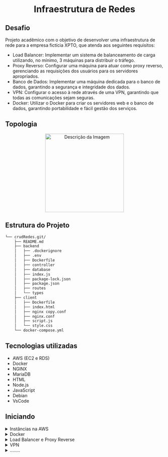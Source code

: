 <h1 align="center">Infraestrutura de Redes</h1>

## Desafio

Projeto acadêmico com o objetivo de desenvolver uma infraestrutura de rede para a empresa fictícia XPTO, que atenda aos seguintes requisitos:

- Load Balancer: Implementar um sistema de balanceamento de carga utilizando, no mínimo, 3 máquinas para distribuir o tráfego.
- Proxy Reverso: Configurar uma máquina para atuar como proxy reverso, gerenciando as requisições dos usuários para os servidores apropriados.
- Banco de Dados: Implementar uma máquina dedicada para o banco de dados, garantindo a segurança e integridade dos dados.
- VPN: Configurar o acesso à rede através de uma VPN, garantindo que todas as comunicações sejam seguras.
- Docker: Utilizar o Docker para criar os servidores web e o banco de dados, garantindo portabilidade e fácil gestão dos serviços.

## Topologia

<p align="center">
    <img src="./Arquivos/foto-juliano.png" alt="Descrição da Imagem" width="250"/>
</p>

## Estrutura do Projeto

```sh
└── crudRedes.git/
    ├── README.md
    ├── backend
    │   ├── .dockerignore
    │   ├── .env
    │   ├── Dockerfile
    │   ├── controller
    │   ├── database
    │   ├── index.js
    │   ├── package-lock.json
    │   ├── package.json
    │   ├── routes
    │   └── types
    ├── client
    │   ├── Dockerfile
    │   ├── index.html
    │   ├── nginx copy.conf
    │   ├── nginx.conf
    │   ├── script.js
    │   └── style.css
    └── docker-compose.yml
```


## Tecnologias utilizadas

- AWS (EC2 e RDS)
- Docker 
- NGINX 
- MariaDB
- HTML
- Node.js
- JavaScript 
- Debian
- VsCode

## Iniciando 

<details>
<summary>Instâncias na AWS</summary>
</br>
</details>


<details>
<summary>Docker</summary>
</br>

## Colocar o projeto em uma instância EC2

- Criar três instâncias EC2 com as seguintes configurações.

```sh
Sistema Operacional - Debian (64 bits)
Tipo de instância - t2.micro
Grupo de segurança - Libere as portas 443 (HTTPS), 80 (HTTP), 22(SSH), 3306 (MySQL), 3000 e 8800
```
- Conecte-se a instância da forma que preferir.
- Dentro de cada máquina executar os comandos a seguir para usar o docker (Após esses comandos reinicie a máquina).

``` sh
sudo apt update
sudo apt upgrade
sudo apt install docker.io -y
sudo apt install docker-compose -y
sudo apt install nginx -y
sudo apt install node.js -y
sudo apt install mariadb-server
sudo usermod -aG docker $USER (Para usar o docker sem sudo)
sudo apt update
```

- Crie uma pasta chamada crudRedes e copie o projeto do github que será utilizado

``` sh
git clone https://github.com/julianopradoo/crudRedes
```

- Vá para o diretório ~/crudRedes/client e crie um arquivo chamado Dockerfile para buildar nosso frontend com as configurações abaixo.

``` sh
FROM nginx:stable-alpine

# Copiar os arquivos de configuração do Nginx
COPY nginx.conf /etc/nginx/nginx.conf

# Copiar os arquivos estáticos da aplicação para o diretório de serviço do Nginx
COPY ./index.html /usr/share/nginx/html
COPY ./script.js /usr/share/nginx/html
COPY ./style.css /usr/share/nginx/html

# Expondo a porta padrão do Nginx
EXPOSE 80
```

- Vá para o diretório ~/crudRedes/backend e crie um arquivo chamado Dockerfile para buildar nosso backend com as configurações abaixo.

``` sh
# Use a versão leve do Node.js baseada em Alpine
FROM node:18-alpine

# Defina o diretório de trabalho dentro do container
WORKDIR /usr/src/app

# Copie apenas os arquivos necessários para instalar as dependências
COPY package*.json ./

# Instale as dependências com otimizações
RUN npm install --production

# Copie o restante dos arquivos do projeto para o container
COPY . .

# Exponha a porta 3000 para o servidor Node.js
EXPOSE 3000

# Comando para iniciar o servidor Node.js
CMD ["node", "index.js"]
```

- Dentro de crudRedes, na raiz do peojeto, crie um arquivo chamado compose.yaml com as configurações abaixo. Esse arquivo será responsável pela criação do nosso container com os serviços desejados.

``` sh
version: '3.8'

services:
  backend:
    build:
      context: ./backend
      dockerfile: Dockerfile  
    container_name: backend
    environment:
      - DB_HOST=mariadb
      - DB_USER=root
      - DB_PASSWORD=fatec
      - DB_NAME=crud
    ports:
      - "3000:3000"
    depends_on:
      - mariadb
    networks:
      - crudnet
    restart: unless-stopped 

  mariadb:
    image: mariadb:latest
    container_name: mariadb
    environment:
      MYSQL_ROOT_PASSWORD: fatec
      MYSQL_DATABASE: crud
      MYSQL_USER: root  
      MYSQL_PASSWORD: fatec
    ports:
      - "3306:3306"
    networks:
      - crudnet
    volumes:
      - mariadb_data:/var/lib/mysql
    healthcheck:
      test: ["CMD", "mysqladmin", "ping", "-h", "localhost", "-u", "root", "-p${MYSQL_ROOT_PASSWORD}"]
      interval: 30s
      retries: 3
      start_period: 10s
      timeout: 10s
    restart: unless-stopped

  frontend:
    build:
      context: ./client
      dockerfile: Dockerfile  # Especifica explicitamente o Dockerfile para evitar confusão
    container_name: frontend
    ports:
      - "80:80"
    networks:
      - crudnet
    depends_on:
      - backend
    restart: unless-stopped  # Política de reinício para garantir alta disponibilidade

networks:
  crudnet:
    driver: bridge  # Mantém a rede de containers isolada

volumes:
  mariadb_data:
    driver: local  # Volume persistente para o banco de dados MariaDB
```
- Crie um arquivo .env em ~/crudRedes/backend com as seguintes configurações abaixo:

``` sh
DB_HOST=http://18.215.2.145/
DB_USER=root
DB_PASSWORD=fatec
DB_NAME=crud
DB_PORT=3306

DBCREATE=true # VARIAVEL QUE HABILITA CRIAÇÃO BANCO CONDICIONAL
LOG=true # VARIAVEL PARA EXIBIÇÃO LOGS
```

- Após essas configurações, execute o comando abaixo para construir e rodar nosso container.

``` sh
docker-compose up --build -d
```
- Após esses passos nossa aplicação estará funcionando no endereço http://18.215.2.145/

 
</details>

<details>
<summary>Load Balancer e Proxy Reverse</summary>
</br>

## Criar e configurar a instância EC2 que irá fazer o proxy reverso e o load balance com NGINX

- Crie uma instância EC2 com as seguintes configurações:

``` sh
Sistema Operacional - Debian (64 bits)
Tipo de instância - t2.micro
Grupo de segurança - Libere as portas 443 (HTTPS), 80 (HTTP), 22(SSH) e 1194 (UDP)
Armazenamento - 1x 30 GiB gp3
```
- Conecte-se a instância da forma que preferir.
- Dentro da máquina executar os comandos a seguir para configurar o Nginx.

``` sh
sudo apt update
sudo apt install nginx -y
sudo apt upgrade
```

- Edite o arquivo de configuração do NGINX:
``` sh
sudo nano /etc/nginx/sites-available/default
```
- Configure o proxy reverso para direcionar o tráfego para os containers no EC2_SERVER
```sh
upstream backend_servers {
    server 18.215.2.145:8001;
    server 18.215.2.145:8002;
    server 18.215.2.145:8003;
}

server {
    listen 80;

    location / {
        proxy_pass http://backend_servers;
        proxy_set_header Host $host;
        proxy_set_header X-Real-IP $remote_addr;
        proxy_set_header X-Forwarded-For $proxy_add_x_forwarded_for;
        proxy_set_header X-Forwarded-Proto $scheme;
    }
}

```


    
</details>


<details>
<summary>VPN</summary>
</br>
</details>


<details>
<summary>........</summary>
</br>
</details>
















